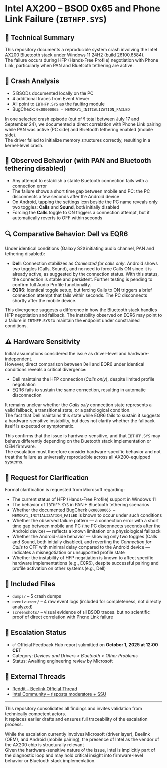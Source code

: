 # Intel AX200 – BSOD 0x65 and Phone Link Failure (`IBTHFP.SYS`)

## 📌 Technical Summary

This repository documents a reproducible system crash involving the Intel AX200 Bluetooth stack under Windows 11 24H2 (build 26100.6584).  
The failure occurs during HFP (Hands-Free Profile) negotiation with Phone Link, particularly when PAN and Bluetooth tethering are active.

## 🧠 Crash Analysis

- 5 BSODs documented locally on the PC  
- 4 additional traces from Event Viewer  
- All point to `IBTHFP.SYS` as the faulting module  
- BugCheck: `0x00000065 – MEMORY1_INITIALIZATION_FAILED`

In one selected crash episode (out of 9 total between July 17 and September 24), we documented a direct correlation with Phone Link pairing while PAN was active (PC side) and Bluetooth tethering enabled (mobile side).  
The driver failed to initialize memory structures correctly, resulting in a kernel-level crash.

## 🧪 Observed Behavior (with PAN and Bluetooth tethering disabled)

- Any attempt to establish a stable Bluetooth connection fails with a connection error  
- The failure shows a short time gap between mobile and PC: the PC disconnects a few seconds after the Android device  
- On Android, tapping the settings icon beside the PC name reveals only two toggles: **Calls** and **Sound**, both initially disabled  
- Forcing the **Calls** toggle to ON triggers a connection attempt, but it automatically reverts to OFF within seconds

## 🔍 Comparative Behavior: Dell vs EQR6

Under identical conditions (Galaxy S20 initiating audio channel, PAN and tethering disabled):

- **Dell**: Connection stabilizes as *Connected for calls only*. Android shows two toggles (Calls, Sound), and no need to force Calls ON since it is already active, as suggested by the connection status. With this status, the connection is stable and persistent. Further testing is pending to confirm full Audio Profile functionality.  
- **EQR6**: Identical toggle setup, but forcing Calls to ON triggers a brief connection attempt that fails within seconds. The PC disconnects shortly after the mobile device.

This divergence suggests a difference in how the Bluetooth stack handles HFP negotiation and fallback. The instability observed on EQR6 may point to a failure in `IBTHFP.SYS` to maintain the endpoint under constrained conditions.

## ⚠️ Hardware Sensitivity

Initial assumptions considered the issue as driver-level and hardware-independent.  
However, direct comparison between Dell and EQR6 under identical conditions reveals a critical divergence:

- Dell maintains the HFP connection (*Calls only*), despite limited profile negotiation  
- EQR6 fails to sustain the same connection, resulting in automatic disconnection

It remains unclear whether the *Calls only* connection state represents a valid fallback, a transitional state, or a pathological condition.  
The fact that Dell maintains this state while EQR6 fails to sustain it suggests a hardware-sensitive instability, but does not clarify whether the fallback itself is expected or symptomatic.

This confirms that the issue is hardware-sensitive, and that `IBTHFP.SYS` may behave differently depending on the Bluetooth stack implementation or OEM firmware.  
The escalation must therefore consider hardware-specific behavior and not treat the failure as universally reproducible across all AX200-equipped systems.

## 🧩 Request for Clarification

Formal clarification is requested from Microsoft regarding:
- The current status of HFP (Hands-Free Profile) support in Windows 11  
- The behavior of `IBTHFP.SYS` in PAN + Bluetooth tethering scenarios  
- Whether the documented BugCheck `0x00000065 – MEMORY1_INITIALIZATION_FAILED` is known to occur under such conditions  
- Whether the observed failure pattern — a connection error with a short time gap between mobile and PC (the PC disconnects seconds after the Android device) — reflects a known limitation or a physiological fallback  
- Whether the Android-side behavior — showing only two toggles (Calls and Sound, both initially disabled), and reverting the *Connection for Calls* to OFF with minimal delay compared to the Android device — indicates a misnegotiation or unsupported profile state  
- Whether the instability of HFP negotiation is known to affect specific hardware implementations (e.g., EQR6), despite successful pairing and profile activation on other systems (e.g., Dell)

## 📂 Included Files

- `dumps/` – 5 crash dumps  
- `eventviewer/` – 4 raw event logs (included for completeness, not directly analyzed)  
- `screenshots/` – visual evidence of all BSOD traces, but no scientific proof of direct correlation with Phone Link failure

## 📣 Escalation Status

- ✅ Official Feedback Hub report submitted on **October 1, 2025 at 12:00 CET**  
- Category: *Devices and Drivers > Bluetooth > Other Problems*  
- Status: Awaiting engineering review by Microsoft

## 🔗 External Threads

- [Reddit – Beelink Official Thread](https://www.reddit.com/r/BeelinkOfficial/comments/1ntb0b5/comment/ngysl52)
- [Intel Community – risposta moderatore + SSU](https://community.intel.com/t5/Wireless/AX200-Bluetooth-BSOD-0x65-with-IBTHFSP-SYS-during-Phone-Link/m-p/1720167#M61778)

---

This repository consolidates all findings and invites validation from technically competent actors.  
It replaces earlier drafts and ensures full traceability of the escalation process.

While the escalation currently involves Microsoft (driver layer), Beelink (OEM), and Android (mobile pairing), the presence of Intel as the vendor of the AX200 chip is structurally relevant.  
Given the hardware-sensitive nature of the issue, Intel is implicitly part of the diagnostic loop and may hold critical insight into firmware-level behavior or Bluetooth stack implementation.
